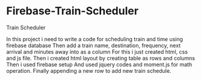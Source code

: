 # Firebase-Train-Scheduler
Train Scheduler

In this project i need to write a code for scheduling train and time using firebase database
Then add a train name, destination, frequency, next arrival and minutes away into as a column
For this i just created html, css and js file.
Then i created html layout by creating table as rows and columns
 Then i used firebase setup
 And used jquery codes and moment.js for math operation.
 Finally appending a new row to add new train schedule.

